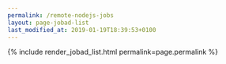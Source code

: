 ```yaml
---
permalink: /remote-nodejs-jobs
layout: page-jobad-list
last_modified_at: 2019-01-19T18:39:53+0100
---
```

{% include render_jobad_list.html permalink=page.permalink %}
